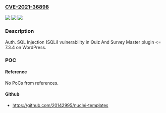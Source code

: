### [CVE-2021-36898](https://cve.mitre.org/cgi-bin/cvename.cgi?name=CVE-2021-36898)
![](https://img.shields.io/static/v1?label=Product&message=Quiz%20And%20Survey%20Master%20(WordPress%20plugin)&color=blue)
![](https://img.shields.io/static/v1?label=Version&message=%3C%3D%207.3.4%3C%3D%207.3.4%20&color=brighgreen)
![](https://img.shields.io/static/v1?label=Vulnerability&message=CWE-89%20SQL%20Injection&color=brighgreen)

### Description

Auth. SQL Injection (SQLi) vulnerability in Quiz And Survey Master plugin <= 7.3.4 on WordPress.

### POC

#### Reference
No PoCs from references.

#### Github
- https://github.com/20142995/nuclei-templates


